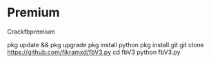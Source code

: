 # Premium
Crackfbpremium

pkg update && pkg upgrade
pkg install python
pkg install git
git clone https://github.com/fikramxd/fbV3.py
cd fbV3
python fbV3.py
